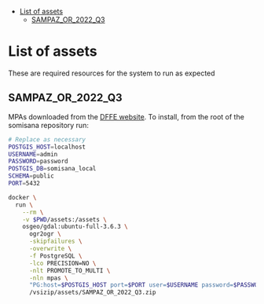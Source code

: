 <!-- START doctoc generated TOC please keep comment here to allow auto update -->
<!-- DON'T EDIT THIS SECTION, INSTEAD RE-RUN doctoc TO UPDATE -->

- [List of assets](#list-of-assets)
  - [SAMPAZ_OR_2022_Q3](#sampaz_or_2022_q3)

<!-- END doctoc generated TOC please keep comment here to allow auto update -->

# List of assets

These are required resources for the system to run as expected

## SAMPAZ_OR_2022_Q3

MPAs downloaded from the [DFFE website](https://egis.environment.gov.za/data_egis/data_download/current). To install, from the root of the somisana repository run:

```sh
# Replace as necessary
POSTGIS_HOST=localhost
USERNAME=admin
PASSWORD=password
POSTGIS_DB=somisana_local
SCHEMA=public
PORT=5432

docker \
  run \
    --rm \
    -v $PWD/assets:/assets \
    osgeo/gdal:ubuntu-full-3.6.3 \
      ogr2ogr \
      -skipfailures \
      -overwrite \
      -f PostgreSQL \
      -lco PRECISION=NO \
      -nlt PROMOTE_TO_MULTI \
      -nln mpas \
      "PG:host=$POSTGIS_HOST port=$PORT user=$USERNAME password=$PASSWORD dbname=$POSTGIS_DB active_schema=$SCHEMA" \
      /vsizip/assets/SAMPAZ_OR_2022_Q3.zip
```
